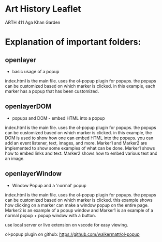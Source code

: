 # Art History Leaflet
ARTH 411
Aga Khan Garden

# Explanation of important folders:
## openlayer
- basic usage of a popup


index.html is the main file. uses the ol-popup plugin for popups. the popups can be customized based on which marker is clicked. in this example, each marker has a popup that has been customized.

## openlayerDOM
- popups and DOM - embed HTML into a popup


index.html is the main file. uses the ol-popup plugin for popups. the popups can be customized based on which marker is clicked. in this example, the DOM is used to show how one can embed HTML into the popups. you can add an event listener, text, images, and more. Marker1 and Marker2 are implemented to show some examples of what can be done. Marker1 shows how to embed links and text. Marker2 shows how to embed various text and an image.

## openlayerWindow
- Window Popup and a 'normal' popup


index.html is the main file. uses the ol-popup plugin for popups. the popups can be customized based on which marker is clicked. this example shows how clicking on a marker can make a window popup on the entire page. Marker2 is an example of a popup window and Marker1 is an example of a normal popup + popup window with a button.

use local server or live extension on vscode for easy viewing.

ol-popup plugin on github: https://github.com/walkermatt/ol-popup
